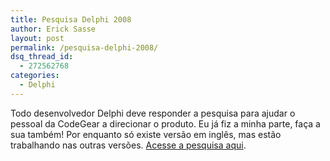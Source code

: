 ```yaml
---
title: Pesquisa Delphi 2008
author: Erick Sasse
layout: post
permalink: /pesquisa-delphi-2008/
dsq_thread_id:
  - 272562768
categories:
  - Delphi
---
```

Todo desenvolvedor Delphi deve responder a pesquisa para ajudar o pessoal da CodeGear a direcionar o produto. Eu já fiz a minha parte, faça a sua também! Por enquanto só existe versão em inglês, mas estão trabalhando nas outras versões. [Acesse a pesquisa aqui][1].

 [1]: http://dn.codegear.com/article/37604